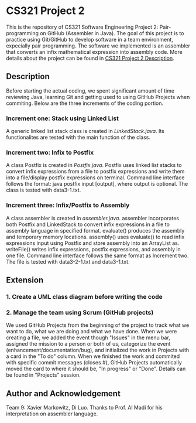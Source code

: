 # CS321 Project 2
This is the repository of CS321 Software Engineering Project 2: Pair-programming on GitHub (Assembler in Java). The goal of this project is to practice using Git/GitHub to develop software in a team environment, expecially pair programming. The software we implemented is an assembler that converts an infix mathematical expression into assembly code. More details about the project can be found in [CS321 Project 2 Description](https://docs.google.com/document/d/1pngkLQGdk40lHuySPPmggnYO-CiJHQOOXoAOj9tVAWY/edit#heading=h.9s61wjb7uuw7).

## Description
Before starting the actual coding, we spent significant amount of time reviewing Java, learning Git and getting used to using GitHub Projects when commiting. Below are the three increments of the coding portion.

### Increment one: Stack using Linked List
A generic linked list stack class is created in *LinkedStack.java*. Its functionalites are tested with the main function of the class.

### Increment two: Infix to Postfix
A class Postfix is created in *Postfix.java*. Postfix uses linked list stacks to convert infix expressions from a file to postfix expressions and write them into a file/display postfix expressions on terminal. Command line interface follows the format: java postfix input [output], where output is optional. The class is tested with data3-1.txt.

### Increment three: Infix/Postfix to Assembly
A class assembler is created in *assembler.java*. assembler incorporates both Postfix and LinkedStack to convert infix expressions in a file to assembly language in specified format. evaluate() produces the assembly and temporary memory locations. assembly() uses evaluate() to read infix expressions input using Postfix and store assembly into an ArrayList as. writeFile() writes infix expressions, postfix expressions, and assembly in one file. Command line interface follows the same format as Increment two. The file is tested with data3-2-1.txt and data3-1.txt.


## Extension
### 1. Create a UML class diagram before writing the code


### 2. Manage the team using Scrum (GitHub projects)
We used GitHub Projects from the beginning of the project to track what we want to do, what we are doing and what we have done. When we were creating a file, we added the event though "Issues" in the menu bar, assigned the mission to a person or both of us, categorize the event (enhancement/documentation/bug), and initialized the work in Projects with a card in the "To do" column. When we finished the work and commited with specific commit messages (closes #), GitHub Projects automatically moved the card to where it should be, "In progress" or "Done". Details can be found in "Projects" session.


## Author and Acknowledgement
Team 9: Xavier Markowitz, Di Luo.
Thanks to Prof. Al Madi for his interpretation on assembler language.
